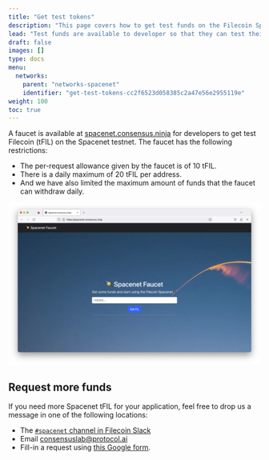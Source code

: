 ```yaml
---
title: "Get test tokens"
description: "This page covers how to get test funds on the Filecoin Spacenet test network."
lead: "Test funds are available to developer so that they can test their smart contracts and applications within the confines of a test network. The process for getting test funds differs across test networks. This page covers how to get test funds on the Spacenet testnet."
draft: false
images: []
type: docs
menu:
  networks:
    parent: "networks-spacenet"
    identifier: "get-test-tokens-cc2f6523d058385c2a47e56e2955119e"
weight: 100
toc: true
---
```


A faucet is available at [spacenet.consensus.ninja](https://spacenet.consensus.ninja) for developers to get test Filecoin (tFIL) on the Spacenet testnet. The faucet has the following restrictions:

- The per-request allowance given by the faucet is of 10 tFIL.
- There is a daily maximum of 20 tFIL per address.
- And we have also limited the maximum amount of funds that the faucet can withdraw daily.

![The Spacenet faucet homepage.](faucet.png)

## Request more funds

If you need more Spacenet tFIL for your application, feel free to drop us a message in one of the following locations:

- The [`#spacenet` channel in Filecoin Slack](https://filecoinproject.slack.com/archives/C043ZAHPFKL)
- Email [consensuslab@protocol.ai](mailto:consensuslab@protocol.ai)
- Fill-in a request using [this Google form](https://docs.google.com/forms/d/1O3_kHb2WJhil9sqXOxgGGGsqkAA61J1rKMfnb5os5yo/edit).
